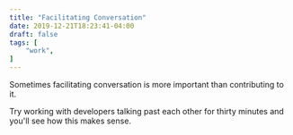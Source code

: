 ```yaml
---
title: "Facilitating Conversation"
date: 2019-12-21T18:23:41-04:00
draft: false
tags: [
	"work",
]
---
```

Sometimes facilitating conversation is more important than contributing to it.

Try working with developers talking past each other for thirty minutes and you'll see how this makes sense.

